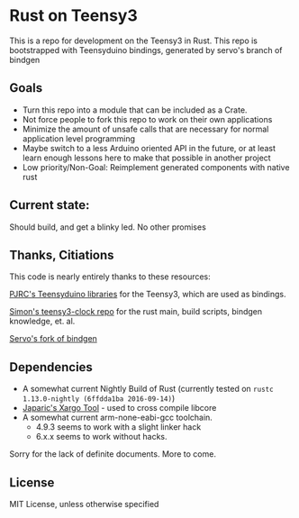 # Rust on Teensy3

This is a repo for development on the Teensy3 in Rust. This repo is bootstrapped
with Teensyduino bindings, generated by servo's branch of bindgen

## Goals

* Turn this repo into a module that can be included as a Crate.
* Not force people to fork this repo to work on their own applications
* Minimize the amount of unsafe calls that are necessary for normal application level programming
* Maybe switch to a less Arduino oriented API in the future, or at least learn enough lessons here to make that possible in another project
* Low priority/Non-Goal: Reimplement generated components with native rust

## Current state:

Should build, and get a blinky led. No other promises

## Thanks, Citiations

This code is nearly entirely thanks to these resources:

[PJRC's Teensyduino libraries](https://github.com/PaulStoffregen/cores) for the Teensy3, which are used as bindings.

[Simon's teensy3-clock repo](https://github.com/SimonSapin/teensy-clock) for the rust main, build scripts, bindgen knowledge, et. al.

[Servo's fork of bindgen](https://github.com/servo/rust-bindgen)

## Dependencies

* A somewhat current Nightly Build of Rust (currently tested on `rustc 1.13.0-nightly (6ffdda1ba 2016-09-14)`)
* [Japaric's Xargo Tool](https://github.com/japaric/xargo) - used to cross compile libcore
* A somewhat current arm-none-eabi-gcc toolchain.
    * 4.9.3 seems to work with a slight linker hack
    * 6.x.x seems to work without hacks.

Sorry for the lack of definite documents. More to come.

## License

MIT License, unless otherwise specified
